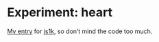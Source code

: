 <!--
  date: 2014-01-22
  modified: 2015-10-25
  slug: experiment-heart
  type: post
  tags: cool shit, experiment, particles
  related: experiment-*
-->

# Experiment: heart

<p><a href="/js1k/">My entry</a> for <a href="http://js1k.com/2012-love/">js1k</a>, so don&#8217;t mind the code too much.</p>
<p><!--more--></p>
<pre><code data-language="javascript" data-src="/static/experiment/heart.js"></code></pre>
